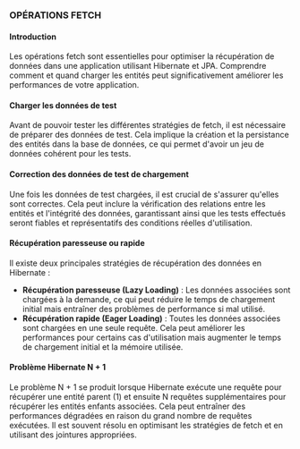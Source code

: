 ### OPÉRATIONS FETCH

#### Introduction
Les opérations fetch sont essentielles pour optimiser la récupération de données dans une application utilisant Hibernate et JPA. Comprendre comment et quand charger les entités peut significativement améliorer les performances de votre application.

#### Charger les données de test
Avant de pouvoir tester les différentes stratégies de fetch, il est nécessaire de préparer des données de test. Cela implique la création et la persistance des entités dans la base de données, ce qui permet d'avoir un jeu de données cohérent pour les tests.

#### Correction des données de test de chargement
Une fois les données de test chargées, il est crucial de s'assurer qu'elles sont correctes. Cela peut inclure la vérification des relations entre les entités et l'intégrité des données, garantissant ainsi que les tests effectués seront fiables et représentatifs des conditions réelles d'utilisation.

#### Récupération paresseuse ou rapide
Il existe deux principales stratégies de récupération des données en Hibernate :
- **Récupération paresseuse (Lazy Loading)** : Les données associées sont chargées à la demande, ce qui peut réduire le temps de chargement initial mais entraîner des problèmes de performance si mal utilisé.
- **Récupération rapide (Eager Loading)** : Toutes les données associées sont chargées en une seule requête. Cela peut améliorer les performances pour certains cas d'utilisation mais augmenter le temps de chargement initial et la mémoire utilisée.

#### Problème Hibernate N + 1
Le problème N + 1 se produit lorsque Hibernate exécute une requête pour récupérer une entité parent (1) et ensuite N requêtes supplémentaires pour récupérer les entités enfants associées. Cela peut entraîner des performances dégradées en raison du grand nombre de requêtes exécutées. Il est souvent résolu en optimisant les stratégies de fetch et en utilisant des jointures appropriées.
